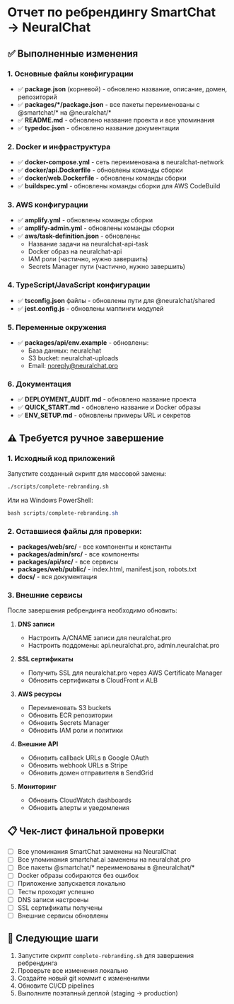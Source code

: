 # Отчет по ребрендингу SmartChat → NeuralChat

## ✅ Выполненные изменения

### 1. Основные файлы конфигурации
- ✅ **package.json** (корневой) - обновлено название, описание, домен, репозиторий
- ✅ **packages/*/package.json** - все пакеты переименованы с @smartchat/* на @neuralchat/*
- ✅ **README.md** - обновлено название проекта и все упоминания
- ✅ **typedoc.json** - обновлено название документации

### 2. Docker и инфраструктура
- ✅ **docker-compose.yml** - сеть переименована в neuralchat-network
- ✅ **docker/api.Dockerfile** - обновлены команды сборки
- ✅ **docker/web.Dockerfile** - обновлены команды сборки
- ✅ **buildspec.yml** - обновлены команды сборки для AWS CodeBuild

### 3. AWS конфигурации
- ✅ **amplify.yml** - обновлены команды сборки
- ✅ **amplify-admin.yml** - обновлены команды сборки
- ✅ **aws/task-definition.json** - обновлены:
  - Название задачи на neuralchat-api-task
  - Docker образ на neuralchat-api
  - IAM роли (частично, нужно завершить)
  - Secrets Manager пути (частично, нужно завершить)

### 4. TypeScript/JavaScript конфигурации
- ✅ **tsconfig.json** файлы - обновлены пути для @neuralchat/shared
- ✅ **jest.config.js** - обновлены маппинги модулей

### 5. Переменные окружения
- ✅ **packages/api/env.example** - обновлены:
  - База данных: neuralchat
  - S3 bucket: neuralchat-uploads
  - Email: noreply@neuralchat.pro

### 6. Документация
- ✅ **DEPLOYMENT_AUDIT.md** - обновлено название проекта
- ✅ **QUICK_START.md** - обновлено название и Docker образы
- ✅ **ENV_SETUP.md** - обновлены примеры URL и секретов

## ⚠️ Требуется ручное завершение

### 1. Исходный код приложений
Запустите созданный скрипт для массовой замены:
```bash
./scripts/complete-rebranding.sh
```

Или на Windows PowerShell:
```powershell
bash scripts/complete-rebranding.sh
```

### 2. Оставшиеся файлы для проверки:
- **packages/web/src/** - все компоненты и константы
- **packages/admin/src/** - все компоненты
- **packages/api/src/** - все сервисы
- **packages/web/public/** - index.html, manifest.json, robots.txt
- **docs/** - вся документация

### 3. Внешние сервисы
После завершения ребрендинга необходимо обновить:

1. **DNS записи**
   - Настроить A/CNAME записи для neuralchat.pro
   - Настроить поддомены: api.neuralchat.pro, admin.neuralchat.pro

2. **SSL сертификаты**
   - Получить SSL для neuralchat.pro через AWS Certificate Manager
   - Обновить сертификаты в CloudFront и ALB

3. **AWS ресурсы**
   - Переименовать S3 buckets
   - Обновить ECR репозитории
   - Обновить Secrets Manager
   - Обновить IAM роли и политики

4. **Внешние API**
   - Обновить callback URLs в Google OAuth
   - Обновить webhook URLs в Stripe
   - Обновить домен отправителя в SendGrid

5. **Мониторинг**
   - Обновить CloudWatch dashboards
   - Обновить алерты и уведомления

## 📋 Чек-лист финальной проверки

- [ ] Все упоминания SmartChat заменены на NeuralChat
- [ ] Все упоминания smartchat.ai заменены на neuralchat.pro
- [ ] Все пакеты @smartchat/* переименованы в @neuralchat/*
- [ ] Docker образы собираются без ошибок
- [ ] Приложение запускается локально
- [ ] Тесты проходят успешно
- [ ] DNS записи настроены
- [ ] SSL сертификаты получены
- [ ] Внешние сервисы обновлены

## 🚀 Следующие шаги

1. Запустите скрипт `complete-rebranding.sh` для завершения ребрендинга
2. Проверьте все изменения локально
3. Создайте новый git коммит с изменениями
4. Обновите CI/CD pipelines
5. Выполните поэтапный деплой (staging → production) 